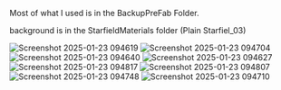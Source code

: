 Most of what I used is in the BackupPreFab Folder. 

background is in the StarfieldMaterials folder (Plain Starfiel_03)

![Screenshot 2025-01-23 094619](https://github.com/user-attachments/assets/bec209bc-bc20-4668-b60f-6399e1273a7f)
![Screenshot 2025-01-23 094704](https://github.com/user-attachments/assets/b7741675-7f5e-439d-adb6-8dda06e0bf50)
![Screenshot 2025-01-23 094640](https://github.com/user-attachments/assets/3e7c4496-9972-499a-b5f9-12a1e83873e9)
![Screenshot 2025-01-23 094627](https://github.com/user-attachments/assets/71c38c68-fbc8-4de3-815e-8312a9dfcb6b)
![Screenshot 2025-01-23 094817](https://github.com/user-attachments/assets/3e08e55d-55c5-443a-97ff-f7e85939a5e9)
![Screenshot 2025-01-23 094807](https://github.com/user-attachments/assets/5f606b9b-66d0-4cbe-b439-58a45491a606)
![Screenshot 2025-01-23 094748](https://github.com/user-attachments/assets/8b974b21-10ea-4f53-bae2-4a7e99e0dbdf)
![Screenshot 2025-01-23 094710](https://github.com/user-attachments/assets/10ef11d9-bfc7-42ba-bd9f-40b54449e38c)
